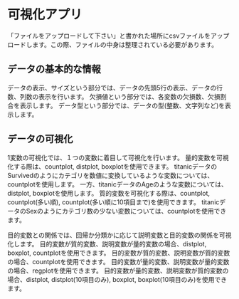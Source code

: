 # 可視化アプリ
「ファイルをアップロードして下さい」と書かれた場所にcsvファイルをアップロードします。この際、ファイルの中身は整理されている必要があります。
## データの基本的な情報
データの表示、サイズという部分では、データの先頭5行の表示、データの行数、列数の表示を行います。
欠損値という部分では、各変数の欠損数、欠損割合を表示します。
データ型という部分では、データの型(整数、文字列など)を表示します。
## データの可視化
1変数の可視化では、１つの変数に着目して可視化を行います。
量的変数を可視化する際は、countplot, distplot, boxplotを使用できます。
titanicデータのSurvivedのようにカテゴリを数値に変換しているような変数については、countplotを使用します。
一方、titanicデータのAgeのような変数については、distplot, boxplotを使用します。
質的変数を可視化する際は、countplot, countplot(多い順), countplot(多い順に10項目まで)を使用できます。
titanicデータのSexのようにカテゴリ数の少ない変数については、countplotを使用できます。

目的変数との関係では、回帰か分類かに応じて説明変数と目的変数の関係を可視化します。
目的変数が質的変数、説明変数が量的変数の場合、distplot, boxplot, countplotを使用できます。
目的変数が質的変数、説明変数が質的変数の場合、countplotを使用できます。
目的変数が量的変数、説明変数が量的変数の場合、regplotを使用できます。
目的変数が量的変数、説明変数が質的変数の場合、distplot, distplot(10項目のみ), boxplot, boxplot(10項目のみ)を使用できます。
